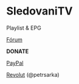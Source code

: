 <h1>SledovaniTV</h1>

<p>

Playlist & EPG

<p>

<a href="https://www.xbmc-kodi.cz/prispevek-archiv-sledovanitv-v1-21-0">Fórum</a>

<p>

<b>DONATE</b>

<a href="https://www.paypal.me/petrsaros">PayPal</a>

<a href="https://revolut.me/petrsarka">Revolut</a> (@petrsarka)

<p>
